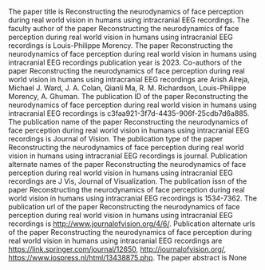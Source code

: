 The paper title is Reconstructing the neurodynamics of face perception during real world vision in humans using intracranial EEG recordings.
The faculty author of the paper Reconstructing the neurodynamics of face perception during real world vision in humans using intracranial EEG recordings is Louis-Philippe Morency.
The paper Reconstructing the neurodynamics of face perception during real world vision in humans using intracranial EEG recordings publication year is 2023.
Co-authors of the paper Reconstructing the neurodynamics of face perception during real world vision in humans using intracranial EEG recordings are Arish Alreja, Michael J. Ward, J. A. Colan, Qianli Ma, R. M. Richardson, Louis-Philippe Morency, A. Ghuman.
The publication ID of the paper Reconstructing the neurodynamics of face perception during real world vision in humans using intracranial EEG recordings is c3faa921-3f7d-4435-906f-25cdb7d6a885.
The publication name of the paper Reconstructing the neurodynamics of face perception during real world vision in humans using intracranial EEG recordings is Journal of Vision.
The publication type of the paper Reconstructing the neurodynamics of face perception during real world vision in humans using intracranial EEG recordings is journal.
Publication alternate names of the paper Reconstructing the neurodynamics of face perception during real world vision in humans using intracranial EEG recordings are J Vis, Journal of Visualization.
The publication issn of the paper Reconstructing the neurodynamics of face perception during real world vision in humans using intracranial EEG recordings is 1534-7362.
The publication url of the paper Reconstructing the neurodynamics of face perception during real world vision in humans using intracranial EEG recordings is http://www.journalofvision.org/4/6/.
Publication alternate urls of the paper Reconstructing the neurodynamics of face perception during real world vision in humans using intracranial EEG recordings are https://link.springer.com/journal/12650, http://journalofvision.org/, https://www.iospress.nl/html/13438875.php.
The paper abstract is None
